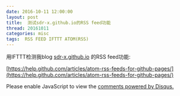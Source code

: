 ```yaml
---
date: 2016-10-11 12:00:00
layout: post
title: 	测试sdr-x.github.io的RSS feed功能
thread: 20161011
categories: misc
tags:  RSS FEED IFTTT ATOM(RSS)
---
```


用IFTTT检测我blog [sdr-x.github.io](sdr-x.github.io) 的RSS feed功能:

[https://help.github.com/articles/atom-rss-feeds-for-github-pages/](https://help.github.com/articles/atom-rss-feeds-for-github-pages/)

<div id="disqus_thread"></div>
<script type="text/javascript">
    /* * * CONFIGURATION VARIABLES: EDIT BEFORE PASTING INTO YOUR WEBPAGE * * */
    var disqus_shortname = 'jiaoxianjun'; // required: replace example with your forum shortname

    /* * * DON'T EDIT BELOW THIS LINE * * */
    (function() {
        var dsq = document.createElement('script'); dsq.type = 'text/javascript'; dsq.async = true;
        dsq.src = '//' + disqus_shortname + '.disqus.com/embed.js';
        (document.getElementsByTagName('head')[0] || document.getElementsByTagName('body')[0]).appendChild(dsq);
    })();
</script>
<noscript>Please enable JavaScript to view the <a href="http://disqus.com/?ref_noscript">comments powered by Disqus.</a></noscript>


<!-- Global site tag (gtag.js) - Google Analytics -->
<script async src="https://www.googletagmanager.com/gtag/js?id=G-01GGQ8JZW7"></script>
<script>
  window.dataLayer = window.dataLayer || [];
  function gtag(){dataLayer.push(arguments);}
  gtag('js', new Date());

  gtag('config', 'G-01GGQ8JZW7');
</script>
